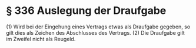 # § 336 Auslegung der Draufgabe
(1) Wird bei der Eingehung eines Vertrags etwas als Draufgabe gegeben, so gilt dies als Zeichen des Abschlusses des Vertrags.
(2) Die Draufgabe gilt im Zweifel nicht als Reugeld.